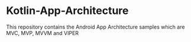 # Kotlin-App-Architecture
This repository contains the Android App Architecture samples which are MVC, MVP, MVVM and VIPER
